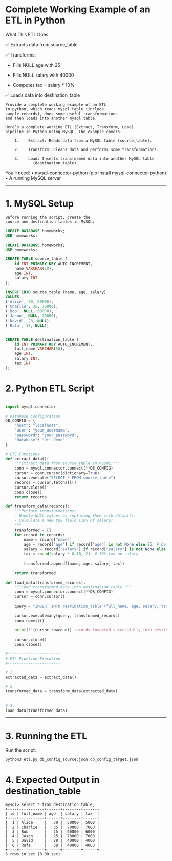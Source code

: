 # Complete Working Example of an ETL in Python

What This ETL Does

✅ Extracts data from source_table

✅ Transforms:
*    Fills NULL age with 25

* Fills NULL salary with 40000

* Computes tax = salary * 10%

✅ Loads data into destination_table



	Provide a complete working example of an ETL 
	in python, which reads mysql table (include 
	sample records), does some useful transformations 
	and then loads into another mysql table.

	Here’s a complete working ETL (Extract, Transform, Load) 
	pipeline in Python using MySQL. The example covers:

    	1.    Extract: Reads data from a MySQL table (source_table).
    
    	2.    Transform: Cleans data and performs some transformations.
    
    	3.    Load: Inserts transformed data into another MySQL table 
                (destination_table).

You’ll need:
    •    mysql-connector-python (pip install mysql-connector-python)
    •    A running MySQL server

------


# 1. MySQL Setup

	Before running the script, create the 
	source and destination tables in MySQL:

~~~sql
CREATE DATABASE homeworks;
USE homeworks;

CREATE DATABASE homeworks;
USE homeworks;

CREATE TABLE source_table (
    id INT PRIMARY KEY AUTO_INCREMENT,
    name VARCHAR(50),
    age INT,
    salary INT
);

INSERT INTO source_table (name, age, salary) 
VALUES 
('Alice', 30, 50000),
('Charlie', 35, 70000),
('Bob', NULL, 60000),
('Jason', NULL, 70000),
('David', 28, NULL),
('Rafa', 38, NULL);


CREATE TABLE destination_table (
    id INT PRIMARY KEY AUTO_INCREMENT,
    full_name VARCHAR(50),
    age INT,
    salary INT,
    tax INT
);
~~~



# 2. Python ETL Script


~~~python

import mysql.connector

# Database Configuration
DB_CONFIG = {
    "host": "localhost",
    "user": "your_username",
    "password": "your_password",
    "database": "etl_demo"
}

# ETL Functions
def extract_data():
    """Extract data from source_table in MySQL."""
    conn = mysql.connector.connect(**DB_CONFIG)
    cursor = conn.cursor(dictionary=True)
    cursor.execute("SELECT * FROM source_table")
    records = cursor.fetchall()
    cursor.close()
    conn.close()
    return records

def transform_data(records):
    """Perform transformations: 
    - Handle NULL values by replacing them with defaults.
    - Calculate a new tax field (10% of salary).
    """
    transformed = []
    for record in records:
        name = record["name"]
        age = record["age"] if record["age"] is not None else 25  # Default age = 25
        salary = record["salary"] if record["salary"] is not None else 40000  # Default salary = 40K
        tax = round(salary * 0.10, 2)  # 10% tax on salary
        
        transformed.append((name, age, salary, tax))
    
    return transformed

def load_data(transformed_records):
    """Load transformed data into destination_table."""
    conn = mysql.connector.connect(**DB_CONFIG)
    cursor = conn.cursor()
    
    query = "INSERT INTO destination_table (full_name, age, salary, tax) VALUES (%s, %s, %s, %s)"
    
    cursor.executemany(query, transformed_records)
    conn.commit()
    
    print(f"{cursor.rowcount} records inserted successfully into destination_table.")
    
    cursor.close()
    conn.close()

#-----------------------
# ETL Pipeline Execution
#-----------------------

# 1    
extracted_data = extract_data()

# 2
transformed_data = transform_data(extracted_data)
    
    
# 3. 
load_data(transformed_data)

~~~

-----

# 3. Running the ETL

Run the script:

~~~sh
python3 etl.py db_config_source.json db_config_target.json
~~~

# 4. Expected Output in destination_table

~~~
mysql> select * from destination_table;
+----+-----------+------+--------+------+
| id | full_name | age  | salary | tax  |
+----+-----------+------+--------+------+
|  1 | Alice     |   30 |  50000 | 5000 |
|  2 | Charlie   |   35 |  70000 | 7000 |
|  3 | Bob       |   25 |  60000 | 6000 |
|  4 | Jason     |   25 |  70000 | 7000 |
|  5 | David     |   28 |  40000 | 4000 |
|  6 | Rafa      |   38 |  40000 | 4000 |
+----+-----------+------+--------+------+
6 rows in set (0.00 sec)
~~~





